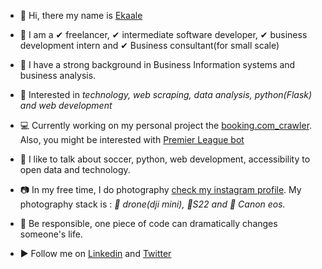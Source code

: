 - 👋 Hi, there my name is [Ekaale](https://github.com/gilbertekalea)
- 🧔 I am a ✔ freelancer, ✔ intermediate software developer, ✔ business development intern and ✔ Business consultant(for small scale)
- 🏫 I have a strong background in Business Information systems and business analysis.  
- 💙 Interested in *technology, web scraping, data analysis, python(Flask) and web development*
- 💻 Currently working on my personal project the [booking.com_crawler](https://github.com/gilbertekalea/booking.com_crawler). Also, you might be interested with [Premier League bot](https://github.com/gilbertekalea/PremierLeague)
- 📢 I like to talk about soccer, python, web development, accessibility to open data and technology. 
-  📷 In my free time, I do photography [check my instagram profile](https://www.instagram.com/?utm_source=pwa_homescreen). My photography stack is : *🚁 drone(dji mini), 📱S22 and 📸 Canon eos.* 

- 💞️ Be responsible, one piece of code can dramatically changes someone's life.
- ▶️ Follow me on [Linkedin](https://www.linkedin.com/in/gilbert-ekale-amoding-4b0952149/) and [Twitter](https://twitter.com/ekalemoding)

<!---
gilbertekalea/gilbertekalea is a ✨ special ✨ repository because its `README.md` (this file) appears on your GitHub profile.
You can click the Preview link to take a look at your changes.
--->
